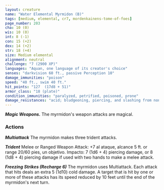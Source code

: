 ```yaml
---
layout: creature
name: "Water Elemental Myrmidon (B)"
tags: [medium, elemental, cr7, mordenkainens-tome-of-foes]
page_number: 203
cha: 10 (0)
wis: 10 (0)
int: 8 (-1)
con: 15 (+2)
dex: 14 (+2)
str: 18 (+4)
size: Medium elemental
alignment: neutral
challenge: "7 (2900 XP)"
languages: "Aquan, one language of its creator's choice"
senses: "darkvision 60 ft., passive Perception 10"
damage_immunities: "poison"
speed: "40 ft., swim 40 ft."
hit_points: "127  (17d8 + 51)"
armor_class: "18 (plate)"
condition_immunities: "paralyzed, petrified, poisoned, prone"
damage_resistances: "acid; bludgeoning, piercing, and slashing from nonmagical attacks"
---
```


***Magic Weapons.*** The myrmidon's weapon attacks are magical.

### Actions

***Multiattack*** The myrmidon makes three trident attacks.

***Trident*** Melee or Ranged Weapon Attack: +7 al ataque, alcance 5 ft. or range 20/60 pies, un objetivo. Impacto: 7 (1d6 + 4) piercing damage, or 8 (1d8 + 4) piercing damage if used with two hands to make a melee attack.

***Freezing Strikes (Recharge 6)*** The myrmidon uses Multiattack. Each attack that hits deals an extra 5 (1d10) cold damage. A target that is hit by one or more of these attacks has its speed reduced by 10 feet until the end of the myrmidon's next turn.
